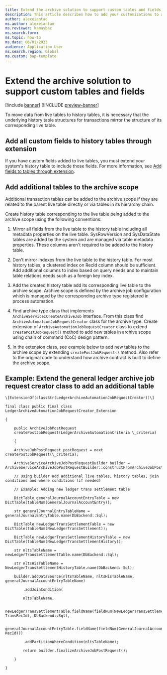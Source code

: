 ```yaml
---
title: Extend the archive solution to support custom tables and fields
description: This article describes how to add your customizations to archive processes.
author: alexeiantao
ms.author: alexeiantao
ms.reviewer: kamaybac
ms.search.form: 
ms.topic: how-to
ms.date: 06/01/2023
audience: Application User
ms.search.region: Global
ms.custom: bap-template
---
```


# Extend the archive solution to support custom tables and fields

[!include [banner](../includes/banner.md)]
[!INCLUDE [preview-banner](../includes/preview-banner.md)]

To move data from live tables to history tables, it is necessary that the underlying history table structures for transactions mirror the structure of its corresponding live table.

## Add all custom fields to history tables through extension

If you have custom fields added to live tables, you must extend your system's history table to include those fields. For more information, see [Add fields to tables through extension](../extensibility/add-field-extension.md).

## Add additional tables to the archive scope

Additional transaction tables can be added to the archive scope if they are related to the parent live table directly or via tables in its hierarchy chain.

Create history table corresponding to the live table being added to the archive scope using the following conventions:

1. Mirror all fields from the live table to the history table including all metadata properties on the live table. SysRowVersion and SysDataState tables are added by the system and are managed via table
metadata properties. These columns aren't required to be added to the history table.

1. Don't mirror indexes from the live table to the history table. For most history tables, a clustered index on RecId column should be sufficient. Add additional columns to index based on query needs and to
maintain table relations needs such as a foreign key index.

1. Add the created history table add its corresponding live table to the archive scope. Archive scope is defined by the archive job configuration which is managed by the corresponding archive type registered in process automation.

1. Find archive type class that implements `ArchiveServiceICreateArchiveJob` interface. From this class find `ArchiveAutomationJobRequestCreator` class for the archive type. Create extension of `ArchiveAutomationJobRequestCreator` class to extend `createPostJobRequest()` method to add new tables in archive scope using chain of command (CoC) design pattern.

1. In the extension class, see example below to add new tables to the archive scope by extending `createPostJobRequest()` method. Also refer to the original code to understand how archive contract is built to define the archive scope.

## Example: Extend the general ledger archive job request creator class to add an additional table

<!-- TODO get the code snip here. -->
<!-- KFM: Is the following code the code you mean? Is this X++? Should we add some indenting? Do I see incorrect carriage returns here? -->

```xpp
\[ExtensionOf(classStr(LedgerArchiveAutomationJobRequestCreator))\]

final class public final class
LedgerArchiveAutomationJobRequestCreator_Extension

{

    public ArchiveJobPostRequest
    createPostJobRequest(LedgerArchiveAutomationCriteria \_criteria)

    {

    ArchiveJobPostRequest postRequest = next createPostJobRequest(\_criteria);

    ArchiveServiceArchiveJobPostRequestBuilder builder = ArchiveServiceArchiveJobPostRequestBuilder::constructFromArchiveJobPostRequest(postRequest);

    // Using builder add additional live tables, history tables, join conditions and where conditions (if needed)

    // Example: Adding new ledger trans settlement table

    DictTable generalJournalAccountEntryTable = new DictTable(tableNum(GeneralJournalAccountEntry));

    str generalJournalEntryTableName = generalJournalEntryTable.name(DbBackend::Sql);

    DictTable newLedgerTransSettlementTable = new DictTable(tableNum(NewLedgerTransSettlement));

    DictTable newLedgerTransSettlementHistoryTable = new DictTable(tableNum(NewLedgerTransSettlementHistory));

    str nltsTableName = newLedgerTransSettlementTable.name(DbBackend::Sql);

    str nltsHisTableName = NewLedgerTransSettlementHistoryTable.name(DbBackend::Sql);

    builder.addDataSource(nltsTableName, nltsHisTableName, generalJournalAccountEntryTableName)

        .addJoinCondition(

        nltsTableName,

        newLedgerTransSettlementTable.fieldName(fieldNum(NewLedgerTransSettlement, TransRecId), DbBackend::Sql),

        generalJournalAccountEntryTable.fieldName(fieldNum(GeneralJournalAccountEntry, RecId)))

        .addPartitionWhereCondition(nltsTableName);

        return builder.finalizeArchiveJobPostRequest();

    }

}
```
